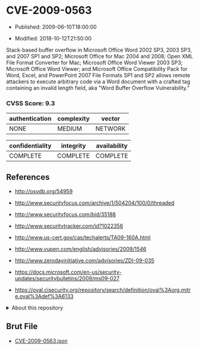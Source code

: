 # CVE-2009-0563

- Published: 2009-06-10T18:00:00

- Modified: 2018-10-12T21:50:00

Stack-based buffer overflow in Microsoft Office Word 2002 SP3, 2003 SP3, and 2007 SP1 and SP2; Microsoft Office for Mac 2004 and 2008; Open XML File Format Converter for Mac; Microsoft Office Word Viewer 2003 SP3; Microsoft Office Word Viewer; and Microsoft Office Compatibility Pack for Word, Excel, and PowerPoint 2007 File Formats SP1 and SP2 allows remote attackers to execute arbitrary code via a Word document with a crafted tag containing an invalid length field, aka "Word Buffer Overflow Vulnerability."

### CVSS Score: **9.3**

| authentication | complexity | vector |
| --- | --- | --- |
| NONE | MEDIUM | NETWORK |

| confidentiality | integrity | availability |
| --- | --- | --- |
| COMPLETE | COMPLETE | COMPLETE |

## References

* http://osvdb.org/54959

* http://www.securityfocus.com/archive/1/504204/100/0/threaded

* http://www.securityfocus.com/bid/35188

* http://www.securitytracker.com/id?1022356

* http://www.us-cert.gov/cas/techalerts/TA09-160A.html

* http://www.vupen.com/english/advisories/2009/1546

* http://www.zerodayinitiative.com/advisories/ZDI-09-035

* https://docs.microsoft.com/en-us/security-updates/securitybulletins/2009/ms09-027

* https://oval.cisecurity.org/repository/search/definition/oval%3Aorg.mitre.oval%3Adef%3A6133

<details>
<summary>About this repository</summary> 

  This repository is part of the project [Live Hack CVE](https://github.com/Live-Hack-CVE). Main website can be found [www.live-hack.org](https://www.live-hack.org) 
  
  Made by [Sn0wAlice](https://github.com/Sn0wAlice) for the people that care about security and need to have a feed of the latest CVEs. Hope you enjoy it, don't forget to star the repo and follow me on [Twitter](https://twitter.com/Sn0wAlice) and [Github](https://github.com/Sn0wAlice). And that is my [personnal website](https://www.alice-snow.me/)

  - [Home Page](https://github.com/Live-Hack-CVE)
  - [Framework](https://github.com/Live-Hack-CVE/cve-framework)
  - [CVE database](https://github.com/Live-Hack-CVE/full_database)
  - [Changelog](https://github.com/Live-Hack-CVE/Changelog)
</details>

## Brut File

* [CVE-2009-0563.json](https://raw.githubusercontent.com/Live-Hack-CVE/full_database/main/cves/2009/CVE-2009-0563.json)

